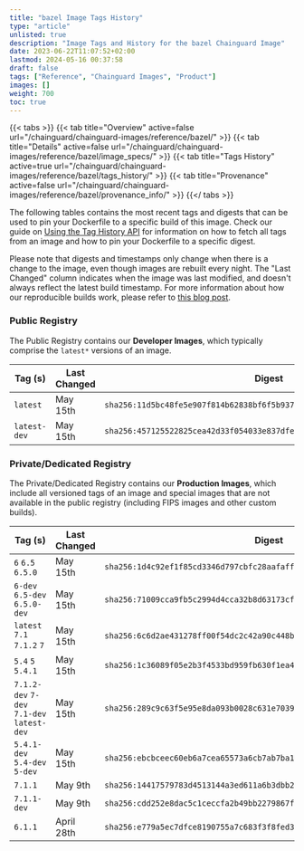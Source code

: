 ```yaml
---
title: "bazel Image Tags History"
type: "article"
unlisted: true
description: "Image Tags and History for the bazel Chainguard Image"
date: 2023-06-22T11:07:52+02:00
lastmod: 2024-05-16 00:37:58
draft: false
tags: ["Reference", "Chainguard Images", "Product"]
images: []
weight: 700
toc: true
---
```


{{< tabs >}}
{{< tab title="Overview" active=false url="/chainguard/chainguard-images/reference/bazel/" >}}
{{< tab title="Details" active=false url="/chainguard/chainguard-images/reference/bazel/image_specs/" >}}
{{< tab title="Tags History" active=true url="/chainguard/chainguard-images/reference/bazel/tags_history/" >}}
{{< tab title="Provenance" active=false url="/chainguard/chainguard-images/reference/bazel/provenance_info/" >}}
{{</ tabs >}}

The following tables contains the most recent tags and digests that can be used to pin your Dockerfile to a specific build of this image. Check our guide on [Using the Tag History API](/chainguard/chainguard-images/using-the-tag-history-api/) for information on how to fetch all tags from an image and how to pin your Dockerfile to a specific digest.

Please note that digests and timestamps only change when there is a change to the image, even though images are rebuilt every night. The "Last Changed" column indicates when the image was last modified, and doesn't always reflect the latest build timestamp. For more information about how our reproducible builds work, please refer to [this blog post](https://www.chainguard.dev/unchained/reproducing-chainguards-reproducible-image-builds).

### Public Registry
The Public Registry contains our **Developer Images**, which typically comprise the `latest*` versions of an image.

| Tag (s)       | Last Changed | Digest                                                                    |
|---------------|--------------|---------------------------------------------------------------------------|
|  `latest`     | May 15th     | `sha256:11d5bc48fe5e907f814b62838bf6f5b93735f60e36f5b8dd07be95a5dad9af0c` |
|  `latest-dev` | May 15th     | `sha256:457125522825cea42d33f054033e837dfec69159b763d8f962d044534a248e77` |


### Private/Dedicated Registry
The Private/Dedicated Registry contains our **Production Images**, which include all versioned tags of an image and special images that are not available in the public registry (including FIPS images and other custom builds).

| Tag (s)                                     | Last Changed | Digest                                                                    |
|---------------------------------------------|--------------|---------------------------------------------------------------------------|
|  `6` `6.5` `6.5.0`                          | May 15th     | `sha256:1d4c92ef1f85cd3346d797cbfc28aafaff51a18e47990580b50a4d55f16da72a` |
|  `6-dev` `6.5-dev` `6.5.0-dev`              | May 15th     | `sha256:71009cca9fb5c2994d4cca32b8d63173cfd5d8619ddcac6fe2eeb37006b99cdb` |
|  `latest` `7.1` `7.1.2` `7`                 | May 15th     | `sha256:6c6d2ae431278ff00f54dc2c42a90c448b67fb12ffb6f7c514527e37f507392b` |
|  `5.4` `5` `5.4.1`                          | May 15th     | `sha256:1c36089f05e2b3f4533bd959fb630f1ea4f7b81b2d6477ed5c8b4e5994dd0a7f` |
|  `7.1.2-dev` `7-dev` `7.1-dev` `latest-dev` | May 15th     | `sha256:289c9c63f5e95e8da093b0028c631e703941717756e51c80cb17ea38a57a7658` |
|  `5.4.1-dev` `5.4-dev` `5-dev`              | May 15th     | `sha256:ebcbceec60eb6a7cea65573a6cb7ab7ba1e45adebbef48006dfda73f27affe7e` |
|  `7.1.1`                                    | May 9th      | `sha256:14417579783d4513144a3ed611a6b3dbb2c5cc51453ad7c11cf3cdb595d737b2` |
|  `7.1.1-dev`                                | May 9th      | `sha256:cdd252e8dac5c1ceccfa2b49bb2279867f4c5686a559e40122327b9b37a114f7` |
|  `6.1.1`                                    | April 28th   | `sha256:e779a5ec7dfce8190755a7c683f3f8fed331ac6909ec52270d35362fba8df214` |

